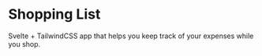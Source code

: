# Shopping List

Svelte + TailwindCSS app that helps you keep track of your expenses while you shop.
